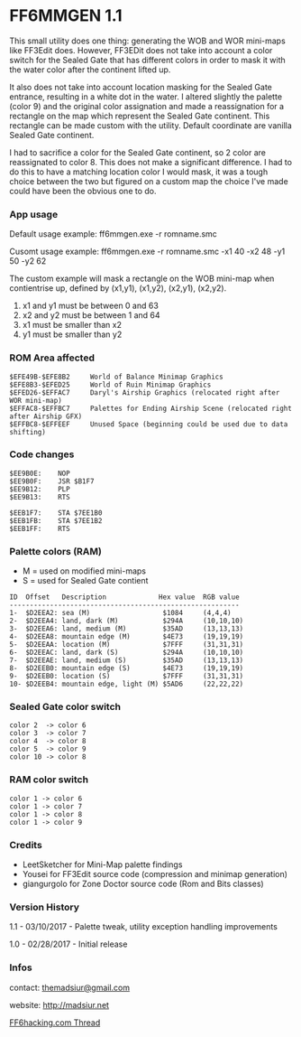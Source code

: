 # FF6MMGEN 1.1


This small utility does one thing: generating the WOB and WOR mini-maps like FF3Edit does. However, FF3EDit does not take into account a color switch for the Sealed Gate that has different colors in order to mask it with the water color after the continent lifted up.

It also does not take into account location masking for the Sealed Gate entrance, resulting in a white dot in the water. I altered slightly the palette (color 9) and the original color assignation and made a reassignation for a rectangle on the map which represent the Sealed Gate continent. This rectangle can be made custom with the utility. Default coordinate are vanilla Sealed Gate continent.

I had to sacrifice a color for the Sealed Gate continent, so 2 color are reassignated to color 8. This does not make a significant difference. I had to do this to have a matching location color I would mask, it was a tough choice between the two but figured on a custom map the choice I've made could have been the obvious one to do.

### App usage

Default usage example: ff6mmgen.exe -r romname.smc

Cusomt usage example:  ff6mmgen.exe -r romname.smc -x1 40 -x2 48 -y1 50 -y2 62

The custom example will mask a rectangle on the WOB mini-map when contientrise up, defined by (x1,y1), (x1,y2), (x2,y1), (x2,y2).

1. x1 and y1 must be between 0 and 63
2. x2 and y2 must be between 1 and 64
3. x1 must be smaller than x2
4. y1 must be smaller than y2

### ROM Area affected

```
$EFE49B-$EFE8B2 	World of Balance Minimap Graphics
$EFE8B3-$EFED25 	World of Ruin Minimap Graphics
$EFED26-$EFFAC7 	Daryl's Airship Graphics (relocated right after WOR mini-map)
$EFFAC8-$EFFBC7 	Palettes for Ending Airship Scene (relocated right after Airship GFX)
$EFFBC8-$EFFEEF 	Unused Space (beginning could be used due to data shifting)
```

### Code changes

```
$EE9B0E:    NOP
$EE9B0F:    JSR $B1F7
$EE9B12:    PLP
$EE9B13:    RTS

$EEB1F7:    STA $7EE1B0
$EEB1FB:    STA $7EE1B2
$EEB1FF:    RTS
```


### Palette colors (RAM)

- M = used on modified mini-maps
- S = used for Sealed Gate contient

```
ID  Offset   Description             Hex value  RGB value
---------------------------------------------------------
1-  $D2EEA2: sea (M)                  $1084     (4,4,4)
2-  $D2EEA4: land, dark (M)           $294A     (10,10,10)
3-  $D2EEA6: land, medium (M)         $35AD     (13,13,13)
4-  $D2EEA8: mountain edge (M)        $4E73     (19,19,19)
5-  $D2EEAA: location (M)             $7FFF     (31,31,31)
6-  $D2EEAC: land, dark (S)           $294A     (10,10,10)
7-  $D2EEAE: land, medium (S)         $35AD     (13,13,13)
8-  $D2EEB0: mountain edge (S)        $4E73     (19,19,19)
9-  $D2EEB0: location (S)             $7FFF     (31,31,31)
10- $D2EEB4: mountain edge, light (M) $5AD6     (22,22,22)
```

### Sealed Gate color switch

```
color 2  -> color 6
color 3  -> color 7
color 4  -> color 8
color 5  -> color 9
color 10 -> color 8
```

### RAM color switch

```
color 1 -> color 6
color 1 -> color 7
color 1 -> color 8
color 1 -> color 9
```

### Credits

- LeetSketcher for Mini-Map palette findings
- Yousei for FF3Edit source code (compression and minimap generation)
- giangurgolo for Zone Doctor source code (Rom and Bits classes)

### Version History

1.1 - 03/10/2017 - Palette tweak, utility exception handling improvements

1.0 - 02/28/2017 - Initial release

### Infos

contact: themadsiur@gmail.com

website: http://madsiur.net

[FF6hacking.com Thread](http://www.ff6hacking.com/forums/showthread.php?tid=3368)






